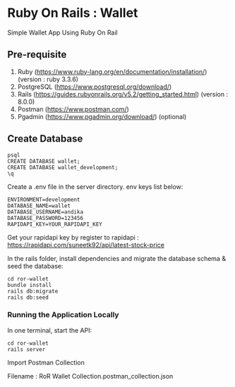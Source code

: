 # Ruby On Rails : Wallet

Simple Wallet App Using Ruby On Rail

## Pre-requisite
1. Ruby (https://www.ruby-lang.org/en/documentation/installation/) 
(version : ruby 3.3.6)
2. PostgreSQL (https://www.postgresql.org/download/)
3. Rails (https://guides.rubyonrails.org/v5.2/getting_started.html)
(version : 8.0.0)
4. Postman (https://www.postman.com/)
5. Pgadmin (https://www.pgadmin.org/download/) (optional)

## Create Database
```
psql
CREATE DATABASE wallet;
CREATE DATABASE wallet_development;
\q

```
Create a .env file in the server directory. env keys list below:

```
ENVIRONMENT=development
DATABASE_NAME=wallet
DATABASE_USERNAME=andika
DATABASE_PASSWORD=123456
RAPIDAPI_KEY=YOUR_RAPIDAPI_KEY
```
Get your rapidapi key by register to rapidapi : https://rapidapi.com/suneetk92/api/latest-stock-price

In the rails folder, install dependencies and migrate the database schema & seed the database:

```
cd ror-wallet
bundle install
rails db:migrate
rails db:seed
```

### Running the Application Locally

In one terminal, start the API:

```
cd ror-wallet
rails server
```

Import Postman Collection

Filename : 
RoR Wallet Collection.postman_collection.json